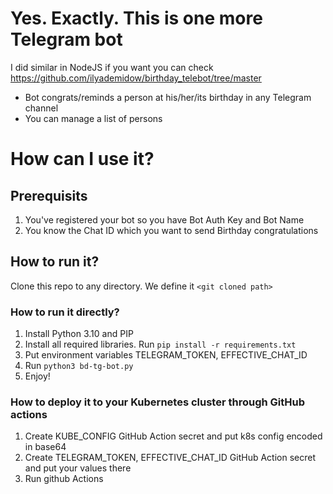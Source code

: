 # Yes. Exactly. This is one more Telegram bot

I did similar in NodeJS if you want you can check https://github.com/ilyademidow/birthday_telebot/tree/master

* Bot congrats/reminds a person at his/her/its birthday in any Telegram channel
* You can manage a list of persons

# How can I use it?

## Prerequisits
1. You've registered your bot so you have Bot Auth Key and Bot Name
1. You know the Chat ID which you want to send Birthday congratulations

## How to run it?

Clone this repo to any directory. We define it `<git cloned path>`

### How to run it directly?
1. Install Python 3.10 and PIP
1. Install all required libraries. Run `pip install -r requirements.txt`
1. Put environment variables TELEGRAM_TOKEN, EFFECTIVE_CHAT_ID
1. Run `python3 bd-tg-bot.py`
1. Enjoy!

### How to deploy it to your Kubernetes cluster through GitHub actions
1. Create KUBE_CONFIG GitHub Action secret and put k8s config encoded in base64
1. Create TELEGRAM_TOKEN, EFFECTIVE_CHAT_ID GitHub Action secret and put your values there
1. Run github Actions